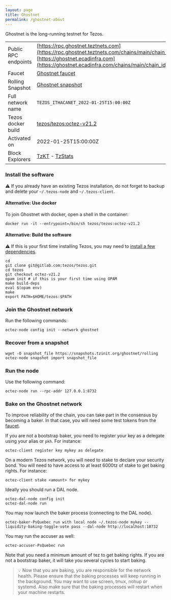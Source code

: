 ```yaml
---
layout: page
title: Ghostnet
permalink: /ghostnet-about
---
```


Ghostnet is the long-running testnet for Tezos.

| | |
|-------|---------------------|
| Public RPC endpoints | [https://rpc.ghostnet.teztnets.com](https://rpc.ghostnet.teztnets.com/chains/main/chain_id)<br/>[https://ghostnet.ecadinfra.com](https://ghostnet.ecadinfra.com/chains/main/chain_id)<br/> |
| Faucet | [Ghostnet faucet](https://faucet.ghostnet.teztnets.com) |
| Rolling Snapshot | [Ghostnet snapshot](https://snapshots.tzinit.org/ghostnet/rolling) |
| Full network name | `TEZOS_ITHACANET_2022-01-25T15:00:00Z` |
| Tezos docker build | [tezos/tezos:octez-v21.2](https://hub.docker.com/r/tezos/tezos/tags?page=1&ordering=last_updated&name=octez-v21.2) |
| Activated on | 2022-01-25T15:00:00Z |
| Block Explorers | [TzKT](https://ghostnet.tzkt.io) - [TzStats](https://ghost.tzstats.com) |




### Install the software

⚠️  If you already have an existing Tezos installation, do not forget to backup and delete your `~/.tezos-node` and `~/.tezos-client`.



#### Alternative: Use docker

To join Ghostnet with docker, open a shell in the container:

```
docker run -it --entrypoint=/bin/sh tezos/tezos:octez-v21.2
```


#### Alternative: Build the software

⚠️  If this is your first time installing Tezos, you may need to [install a few dependencies](https://tezos.gitlab.io/introduction/howtoget.html#setting-up-the-development-environment-from-scratch).

```
cd
git clone git@gitlab.com:tezos/tezos.git
cd tezos
git checkout octez-v21.2
opam init # if this is your first time using OPAM
make build-deps
eval $(opam env)
make
export PATH=$HOME/tezos:$PATH
```

### Join the Ghostnet network

Run the following commands:

```
octez-node config init --network ghostnet

```


### Recover from a snapshot

```
wget -O snapshot_file https://snapshots.tzinit.org/ghostnet/rolling
octez-node snapshot import snapshot_file
```


### Run the node

Use the following command:

```
octez-node run --rpc-addr 127.0.0.1:8732
```






### Bake on the Ghostnet network

To improve reliability of the chain, you can take part in the consensus by becoming a baker. In that case, you will need some test tokens from the [faucet](https://faucet.ghostnet.teztnets.com).

If you are not a bootstrap baker, you need to register your key as a delegate using your alias or `pkh`. For instance:
```bash=2
octez-client register key mykey as delegate
```

On a modern Tezos network, you will need to stake to declare your security bond.  You will need to have access to at least 6000tz of stake to get baking rights. For instance:
```
octez-client stake <amount> for mykey
```	

Ideally you should run a DAL node.
```
octez-dal-node config init
octez-dal-node run
```

You may now launch the baker process (connecting to the DAL node).
```bash=3
octez-baker-PsQuebec run with local node ~/.tezos-node mykey --liquidity-baking-toggle-vote pass --dal-node http://localhost:10732
```

You may run the accuser as well:
```bash=3
octez-accuser-PsQuebec run
```

Note that you need a minimum amount of tez to get baking rights. If you are not a bootstrap baker, it will take you several cycles to start baking.

> 💡 Now that you are baking, you are responsible for the network health. Please ensure that the baking processes will keep running in the background. You may want to use screen, tmux, nohup or systemd. Also make sure that the baking processes will restart when your machine restarts.


